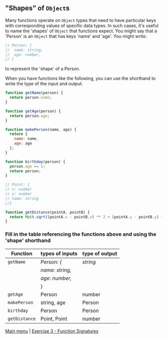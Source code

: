 ## "Shapes" of `Object`s

Many functions operate on `Object` types that need to have particular keys with corresponding values of specific data types. In
such cases, it's useful to name the 'shapes' of `Object` that functions expect.
You might say that a 'Person' is an `Object` that has keys 'name' and 'age'. You
might write:

```js
// Person: {
//  name: string,
//  age: number,
// }
```

to represent the 'shape' of a Person.

When you have functions like the following, you can use the shorthand to write
the type of the input and output.

```js
function getName(person) {
  return person.name;
}

function getAge(person) {
  return person.age;
}

function makePerson(name, age) {
  return {
    name: name,
    age: age
  };
}

function birthday(person) {
  person.age += 1;
  return person;
}

// Point: {
// x: number
// y: number
// name: string
//}

function getDistance(pointA, pointB) {
  return Math.sqrt((pointA.x - pointB.x) ** 2 + (pointA.y - pointB.y) ** 2);
}
```

### Fill in the table referencing the functions above and using the 'shape' shorthand

| Function      | types of inputs | type of output |
| ------------- | --------------- | -------------- |
| `getName`     | _Person: {_     | _string_       |
|               | _name: string,_ |                |
|               | _age: number,_  |                |
|               | }               |                |
| `getAge`      | Person          | number         |
| `makePerson`  | string, age     | Person         |
| `birthday`    | Person          | Person         |
| `getDistance` | Point, Point    | number         |


[Main menu](README.md) | [Exercise 3 - Function Signatures](ex3.md)
